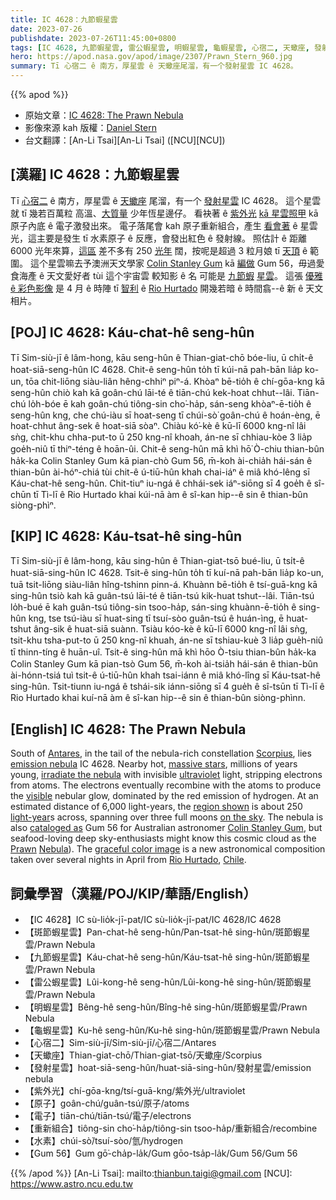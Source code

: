 ```yaml
---
title: IC 4628：九節蝦星雲
date: 2023-07-26
publishdate: 2023-07-26T11:45:00+0800
tags: [IC 4628, 九節蝦星雲, 雷公蝦星雲, 明蝦星雲, 龜蝦星雲, 心宿二, 天蠍座, 發射星雲, 紫外光, 原子, 電子, 重新組合, 水素, Gum 56]
hero: https://apod.nasa.gov/apod/image/2307/Prawn_Stern_960.jpg
summary: Tī 心宿二 ê 南方，厚星雲 ê 天蠍座尾溜，有一个發射星雲 IC 4628。
---
```


{{% apod %}}

- 原始文章：[IC 4628: The Prawn Nebula](https://apod.nasa.gov/apod/ap230720.html)
- 影像來源 kah 版權：[Daniel Stern](https://www.instagram.com/messierchaser/)
- 台文翻譯：[An-Li Tsai][An-Li Tsai] ([NCU][NCU])

## [漢羅] IC 4628：九節蝦星雲
Tī [心宿二][Antares] ê 南方，厚星雲 ê [天蠍座][Scorpius] 尾溜，有一个 [發射星雲][emission nebula] IC 4628。
這个星雲就 tī 幾若百萬粒 高溫、[大質量][massive stars] 少年恆星邊仔。
看袂著 ê [紫外光][ultraviolet] [kā 星雲照甲][irradiate the nebula] kā 原子內底 ê 電子激發出來。
電子落尾會 kah 原子重新組合，產生 [看會著][visible] ê 星雲光，這主要是發生 tī 水素原子 ê 反應，會發出紅色 ê 發射線。
照估計 ê 距離 6000 光年來算，[這區][region shown] 差不多有 250 [光年][light-year] 闊，按呢是超過 3 粒月娘 tī [天頂][on the sky] ê 範圍。
這个星雲嘛去予澳洲天文學家 [Colin Stanley Gum][Colin Stanley Gum] kā [編做][cataloged as] Gum 56，毋過愛食海產 ê 天文愛好者 tùi 這个宇宙雲 較知影 ê 名 可能是 [九節蝦][Prawn] [星雲][Nebula]。
這張 [優雅 ê 彩色影像][graceful color image] 是 4 月 ê 時陣 tī [智利][Chile] ê [Rio Hurtado][Rio Hurtado] 開幾若暗 ê 時間翕--ê 新 ê 天文相片。

## [POJ] IC 4628: Káu-chat-hê seng-hûn
Tī Sim-siù-jī ê lâm-hong, kāu seng-hûn ê Thian-giat-chō bóe-liu, ū chi̍t-ê hoat-siā-seng-hûn IC 4628.
Chit-ê seng-hûn to̍h tī kúi-nā pah-bān lia̍p ko-un, tōa chit-liōng siàu-liân hêng-chhiⁿ piⁿ-á.
Khòaⁿ bē-tio̍h ê chí-gōa-kng kā seng-hûn chiò kah kā goân-chú lāi-té ê tiān-chú kek-hoat chhut--lâi.
Tiān-chú lo̍h-bóe ē kah goân-chú tiông-sin cho͘-ha̍p, sán-seng khòaⁿ-ē-tio̍h ê seng-hûn kng, che chú-iàu sī hoat-seng tī chúi-sò͘ goân-chú ê hoán-èng, ē hoat-chhut âng-sek ê hoat-siā sòaⁿ.
Chiàu kó͘-kè ê kū-lī 6000 kng-nî lâi sǹg, chit-khu chha-put-to ū 250 kng-nî khoah, án-ne sī chhiau-kòe 3 lia̍p goe̍h-niû tī thiⁿ-téng ê hoān-ûi.
Chit-ê seng-hûn mā khì hō͘ Ò-chiu thian-bûn ha̍k-ka Colin Stanley Gum kā pian-chò Gum 56, m̄-koh ài-chia̍h hái-sán ê thian-bûn ài-hóⁿ-chiá tùi chit-ê ú-tiū-hûn khah chai-iáⁿ ê miâ khó-lêng sī Káu-chat-hê seng-hûn.
Chit-tiuⁿ iu-ngá ê chhái-sek iáⁿ-siōng sī 4 goe̍h ê sî-chūn tī Tì-lī ê Rio Hurtado khai kúi-nā àm ê sî-kan hip--ê sin ê thian-bûn siòng-phìⁿ.

## [KIP] IC 4628: Káu-tsat-hê sing-hûn
Tī Sim-siù-jī ê lâm-hong, kāu sing-hûn ê Thian-giat-tsō bué-liu, ū tsi̍t-ê huat-siā-sing-hûn IC 4628.
Tsit-ê sing-hûn to̍h tī kuí-nā pah-bān lia̍p ko-un, tuā tsit-liōng siàu-liân hîng-tshinn pinn-á.
Khuànn bē-tio̍h ê tsí-guā-kng kā sing-hûn tsiò kah kā guân-tsú lāi-té ê tiān-tsú kik-huat tshut--lâi.
Tiān-tsú lo̍h-bué ē kah guân-tsú tiông-sin tsoo-ha̍p, sán-sing khuànn-ē-tio̍h ê sing-hûn kng, tse tsú-iàu sī huat-sing tī tsuí-sòo guân-tsú ê huán-ìng, ē huat-tshut âng-sik ê huat-siā suànn.
Tsiàu kóo-kè ê kū-lī 6000 kng-nî lâi sǹg, tsit-khu tsha-put-to ū 250 kng-nî khuah, án-ne sī tshiau-kuè 3 lia̍p gue̍h-niû tī thinn-tíng ê huān-uî.
Tsit-ê sing-hûn mā khì hōo Ò-tsiu thian-bûn ha̍k-ka Colin Stanley Gum kā pian-tsò Gum 56, m̄-koh ài-tsia̍h hái-sán ê thian-bûn ài-hónn-tsiá tuì tsit-ê ú-tiū-hûn khah tsai-iánn ê miâ khó-lîng sī Káu-tsat-hê sing-hûn.
Tsit-tiunn iu-ngá ê tshái-sik iánn-siōng sī 4 gue̍h ê sî-tsūn tī Tì-lī ê Rio Hurtado khai kuí-nā àm ê sî-kan hip--ê sin ê thian-bûn siòng-phìnn.

## [English] IC 4628: The Prawn Nebula
South of [Antares][Antares], in the tail of the nebula-rich constellation [Scorpius][Scorpius], lies [emission nebula][emission nebula] IC 4628.
Nearby hot, [massive stars][massive stars], millions of years young, [irradiate the nebula][irradiate the nebula] with invisible [ultraviolet][ultraviolet] light, stripping electrons from atoms.
The electrons eventually recombine with the atoms to produce the [visible][visible] nebular glow, dominated by the red emission of hydrogen.
At an estimated distance of 6,000 light-years, the [region shown][region shown] is about 250 [light-year][light-year]s across, spanning over three full moons [on the sky][on the sky].
The nebula is also [cataloged as][cataloged as] Gum 56 for Australian astronomer [Colin Stanley Gum][Colin Stanley Gum], but seafood-loving deep sky-enthusiasts might know this cosmic cloud as the [Prawn][Prawn] [Nebula][Nebula]).
The [graceful color image][graceful color image] is a new astronomical composition taken over several nights in April from [Rio Hurtado][Rio Hurtado], [Chile][Chile].

## 詞彙學習（漢羅/POJ/KIP/華語/English）
- 【IC 4628】IC sù-lio̍k-jī-pat/IC sù-lio̍k-jī-pat/IC 4628/IC 4628
- 【斑節蝦星雲】Pan-chat-hê seng-hûn/Pan-tsat-hê sing-hûn/斑節蝦星雲/Prawn Nebula
- 【九節蝦星雲】Káu-chat-hê seng-hûn/Káu-tsat-hê sing-hûn/斑節蝦星雲/Prawn Nebula
- 【雷公蝦星雲】Lûi-kong-hê seng-hûn/Lûi-kong-hê sing-hûn/斑節蝦星雲/Prawn Nebula
- 【明蝦星雲】Bêng-hê seng-hûn/Bîng-hê sing-hûn/斑節蝦星雲/Prawn Nebula
- 【龜蝦星雲】Ku-hê seng-hûn/Ku-hê sing-hûn/斑節蝦星雲/Prawn Nebula
- 【心宿二】Sim-siù-jī/Sim-siù-jī/心宿二/Antares
- 【天蠍座】Thian-giat-chō/Thian-giat-tsō/天蠍座/Scorpius
- 【發射星雲】hoat-siā-seng-hûn/huat-siā-sing-hûn/發射星雲/emission nebula
- 【紫外光】chí-gōa-kng/tsí-guā-kng/紫外光/ultraviolet
- 【原子】goân-chú/guân-tsú/原子/atoms
- 【電子】tiān-chú/tiān-tsú/電子/electrons
- 【重新組合】tiông-sin cho͘-ha̍p/tiông-sin tsoo-ha̍p/重新組合/recombine
- 【水素】chúi-sò͘/tsuí-sòo/氫/hydrogen
- 【Gum 56】Gum gō͘-cha̍p-la̍k/Gum gōo-tsa̍p-la̍k/Gum 56/Gum 56

{{% /apod %}}
[An-Li Tsai]: mailto:thianbun.taigi@gmail.com
[NCU]: https://www.astro.ncu.edu.tw

[copyright]: https://apod.nasa.gov/apod/fap/lib/about_apod.html#srapply
[License]: https://creativecommons.org/licenses/by/2.0/

[Antares]:https://apod.nasa.gov/apod/astropix.htmlap060714.html
[Scorpius]:https://www.eso.org/public/images/eso1340d/
[emission nebula]:https://en.wikipedia.org/wiki/Emission_nebula
[massive stars]:https://science.nasa.gov/astrophysics/focus-areas/how-do-stars-form-and-evolve
[irradiate the nebula]:http://en.wikipedia.org/wiki/H_II_region
[ultraviolet]:https://science.nasa.gov/ems/10_ultravioletwaves
[visible]:https://science.nasa.gov/ems/09_visiblelight
[region shown]:https://www.eso.org/public/videos/eso1535a/
[light-year]:https://spaceplace.nasa.gov/light-year/en/
[on the sky]:https://apod.nasa.gov/apod/astropix.htmlap130801.html
[cataloged as]:https://apod.nasa.gov/apod/astropix.htmlap060519.html
[Colin Stanley Gum]:https://en.wikipedia.org/wiki/Colin_Gum
[Prawn]:https://en.wikipedia.org/wiki/Prawn
[Nebula]:https://en.wikipedia.org/wiki/Prawn_Nebula
[graceful color image]:https://www.instagram.com/p/Cui2J5BOftH/
[Rio Hurtado]:https://youtu.be/NKXFq0LBPgU
[Chile]:https://en.wikipedia.org/wiki/Chile
